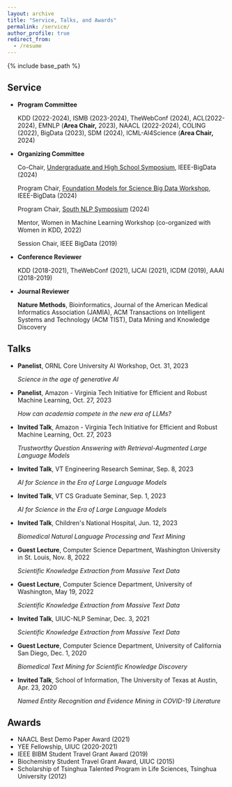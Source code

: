 ```yaml
---
layout: archive
title: "Service, Talks, and Awards"
permalink: /service/
author_profile: true
redirect_from:
  - /resume
---
```


{% include base_path %}

## Service

- **Program Committee**

  KDD (2022-2024), ISMB (2023-2024), TheWebConf (2024), ACL(2022-2024), EMNLP (**Area Chair,** 2023), NAACL (2022-2024), COLING (2022), BigData (2023), SDM (2024), ICML-AI4Science (**Area Chair,** 2024)
  
- **Organizing Committee**

  Co-Chair, [Undergraduate and High School Symposium](https://www3.cs.stonybrook.edu/~ieeebigdata2024/SpecialSymposium.html), IEEE-BigData (2024)
  
  Program Chair, [Foundation Models for Science Big Data Workshop](/2024-12-15-bigdata24-workshop), IEEE-BigData (2024)

  Program Chair, [South NLP Symposium](https://southnlp.github.io/southnlp2024/) (2024)

  Mentor, Women in Machine Learning Workshop (co-organized with Women in KDD, 2022)

  Session Chair, IEEE BigData (2019)
  
- **Conference Reviewer**

  KDD (2018-2021), TheWebConf (2021), IJCAI (2021), ICDM (2019), AAAI (2018-2019)

- **Journal Reviewer**

  **Nature Methods**, Bioinformatics, Journal of the American Medical Informatics Association (JAMIA), ACM Transactions on Intelligent Systems and Technology (ACM TIST), Data Mining and Knowledge Discovery


## Talks
- **Panelist**, ORNL Core University AI Workshop, Oct. 31, 2023

  _Science in the age of generative AI_

- **Panelist**, Amazon - Virginia Tech Initiative for Efficient and Robust Machine Learning, Oct. 27, 2023
    
  _How can academia compete in the new era of LLMs?_

- **Invited Talk**, Amazon - Virginia Tech Initiative for Efficient and Robust Machine Learning, Oct. 27, 2023

  _Trustworthy Question Answering with Retrieval-Augmented Large Language Models_

- **Invited Talk**, VT Engineering Research Seminar, Sep. 8, 2023

  _AI for Science in the Era of Large Language Models_

- **Invited Talk**, VT CS Graduate Seminar, Sep. 1, 2023

  _AI for Science in the Era of Large Language Models_
  
- **Invited Talk**, Children's National Hospital, Jun. 12, 2023

  _Biomedical Natural Language Processing and Text Mining_
  
- **Guest Lecture**, Computer Science Department, Washington University in St. Louis, Nov. 8, 2022

  _Scientific Knowledge Extraction from Massive Text Data_

- **Guest Lecture**, Computer Science Department, University of Washington, May 19, 2022

  _Scientific Knowledge Extraction from Massive Text Data_

- **Invited Talk**, UIUC-NLP Seminar, Dec. 3, 2021

  _Scientific Knowledge Extraction from Massive Text Data_

- **Guest Lecture**, Computer Science Department, University of California San Diego, Dec. 1, 2020

  _Biomedical Text Mining for Scientific Knowledge Discovery_

- **Invited Talk**, School of Information, The University of Texas at Austin, Apr. 23, 2020

  _Named Entity Recognition and Evidence Mining in COVID-19 Literature_


## Awards

- NAACL Best Demo Paper Award (2021)
- YEE Fellowship, UIUC (2020-2021)
- IEEE BIBM Student Travel Grant Award (2019)
- Biochemistry Student Travel Grant Award, UIUC (2015)
- Scholarship of Tsinghua Talented Program in Life Sciences, Tsinghua University (2012)

